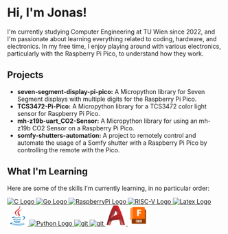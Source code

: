 # Hi, I'm Jonas!

I'm currently studying Computer Engineering at TU Wien since 2022, and I'm passionate about learning everything related to coding, hardware, and electronics. In my free time, I enjoy playing around with various electronics, particularly with the Raspberry Pi Pico, to understand how they work.

## Projects

- **seven-segment-display-pi-pico:** A Micropython library for Seven Segment displays with multiple digits for the Raspberry Pi Pico.
- **TCS3472-Pi-Pico:** A Micropython library for a TCS3472 color light sensor for Raspberry Pi Pico.
- **mh-z19b-uart_CO2-Sensor:** A Micropython library for using an mh-z19b CO2 Sensor on a Raspberry Pi Pico.
- **somfy-shutters-automation:** A project to remotely control and automate the usage of a Somfy shutter with a Raspberry Pi Pico by controlling the remote with the Pico.

## What I'm Learning

Here are some of the skills I'm currently learning, in no particular order:

<a href="https://port70.net/~nsz/c/c11/n1570.html" target="_blank" rel="noreferrer"> <img src="https://upload.wikimedia.org/wikipedia/commons/1/18/C_Programming_Language.svg" alt="C Logo" class="transparent" width=48, height=48> </a>
<a href="https://go.dev/" target="_blank" rel="noreferrer"> <img src="https://go.dev/blog/go-brand/Go-Logo/PNG/Go-Logo_Blue.png" alt="Go Logo" class="transparent" width=48, height=48> </a>
<a href="https://www.raspberrypi.org/" target="_blank" rel="noreferrer"> <img src="https://img.icons8.com/color/48/000000/raspberry-pi.png" alt="RaspberryPi Logo" class="transparent" width=48, height=48> </a>
<a href="https://riscv.org/" rel="noreferrer"> <img src="https://upload.wikimedia.org/wikipedia/commons/6/6b/RISC-V-logo-square.svg" alt="RISC-V Logo" class="transparent" width=48, height=48> </a>
<a href="https://www.latex-project.org/" target="_blank" rel="noreferrer"> <img src="https://upload.wikimedia.org/wikipedia/commons/9/92/LaTeX_logo.svg" alt="Latex Logo" class="transparent" width=64, height=32> </a>
<a href="https://www.java.com" target="_blank" rel="noreferrer"> <img src="https://raw.githubusercontent.com/devicons/devicon/master/icons/java/java-original.svg" alt="java" width="48" height="48"/> </a>
<a href="https://www.python.org/" target="_blank" rel="noreferrer"> <img src="https://img.icons8.com/color/48/000000/python.png" alt="Python Logo" class="transparent" width=48, height=48> </a>
<a href="https://git-scm.com/" target="_blank" rel="noreferrer"> <img src="https://www.vectorlogo.zone/logos/git-scm/git-scm-icon.svg" alt="git" width="48" height="48"/> </a>
<a href="https://www.mathcad.com/de" target="_blank" rel="noreferrer"> <img src="https://www.mathcad.com/dist/ptc/images/ptc-favicon-512x512-gray.png" alt="git" width="48" height="48"/> </a>
<a href="https://www.autodesk.de/products/autocad/" target="_blank" rel="noreferrer"> <img src="/images/autocad.png" alt="git" width="48" height="48"/> </a>
<a href="https://www.autodesk.de/products/fusion-360" target="_blank" rel="noreferrer"> <img src="/images/fusion360.png" alt="git" width="48" height="48"/> </a>
